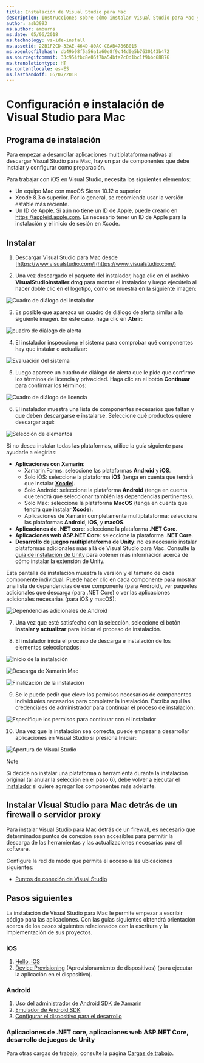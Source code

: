 ```yaml
---
title: Instalación de Visual Studio para Mac
description: Instrucciones sobre cómo instalar Visual Studio para Mac y los componentes adicionales necesarios para el desarrollo multiplataforma.
author: asb3993
ms.author: amburns
ms.date: 05/06/2018
ms.technology: vs-ide-install
ms.assetid: 22B1F2CD-32AE-464D-80AC-C8AB4786B015
ms.openlocfilehash: db49b08f5a56a1a60e8f9c44d0e5b7630143b472
ms.sourcegitcommit: 33c954fbc8e05f7ba54bfa2c0d1bc1f9bbc68876
ms.translationtype: HT
ms.contentlocale: es-ES
ms.lasthandoff: 05/07/2018
---
```

# <a name="setup-and-install-visual-studio-for-mac"></a>Configuración e instalación de Visual Studio para Mac

## <a name="setup"></a>Programa de instalación

Para empezar a desarrollar aplicaciones multiplataforma nativas al descargar Visual Studio para Mac, hay un par de componentes que debe instalar y configurar como preparación.

Para trabajar con iOS en Visual Studio, necesita los siguientes elementos:

* Un equipo Mac con macOS Sierra 10.12 o superior
* Xcode 8.3 o superior. Por lo general, se recomienda usar la versión estable más reciente.
* Un ID de Apple. Si aún no tiene un ID de Apple, puede crearlo en https://appleid.apple.com. Es necesario tener un ID de Apple para la instalación y el inicio de sesión en Xcode.

## <a name="install"></a>Instalar

1. Descargar Visual Studio para Mac desde [https://www.visualstudio.com/](https://www.visualstudio.com/)

2. Una vez descargado el paquete del instalador, haga clic en el archivo **VisualStudioInstaller.dmg** para montar el instalador y luego ejecútelo al hacer doble clic en el logotipo, como se muestra en la siguiente imagen:

  ![Cuadro de diálogo del instalador](media/installer-image1.png)

3. Es posible que aparezca un cuadro de diálogo de alerta similar a la siguiente imagen. En este caso, haga clic en **Abrir**:

  ![cuadro de diálogo de alerta](media/installer-image2.png)

4. El instalador inspecciona el sistema para comprobar qué componentes hay que instalar o actualizar:

  ![Evaluación del sistema](media/installer-image3.png)

5. Luego aparece un cuadro de diálogo de alerta que le pide que confirme los términos de licencia y privacidad. Haga clic en el botón **Continuar** para confirmar los términos:

  ![Cuadro de diálogo de licencia](media/installer-image4.png)

6. El instalador muestra una lista de componentes necesarios que faltan y que deben descargarse e instalarse. Seleccione qué productos quiere descargar aquí:

  ![Selección de elementos](media/installer-image5.png)

  Si no desea instalar todas las plataformas, utilice la guía siguiente para ayudarle a elegirlas:

  * **Aplicaciones con Xamarin**:
      - Xamarin.Forms: seleccione las plataformas **Android** y **iOS**.
      - Solo iOS: seleccione la plataforma **iOS** (tenga en cuenta que tendrá que instalar [**Xcode**](https://developer.apple.com/xcode/)).
      - Solo Android: seleccione la plataforma **Android** (tenga en cuenta que tendrá que seleccionar también las dependencias pertinentes).
      - Solo Mac: seleccione la plataforma **MacOS** (tenga en cuenta que tendrá que instalar [**Xcode**](https://developer.apple.com/xcode/)).
      - Aplicaciones de Xamarin completamente multiplataforma: seleccione las plataformas **Android**, **iOS**, y **macOS**.
  * **Aplicaciones de .NET core**: seleccione la plataforma **.NET Core**.
  * **Aplicaciones web ASP.NET Core**: seleccione la plataforma **.NET Core**.
  * **Desarrollo de juegos multiplataforma de Unity**: no es necesario instalar plataformas adicionales más allá de Visual Studio para Mac. Consulte la [guía de instalación de Unity](~/setup-vsmac-tools-unity.md) para obtener más información acerca de cómo instalar la extensión de Unity.

  Esta pantalla de instalación muestra la versión y el tamaño de cada componente individual. Puede hacer clic en cada componente para mostrar una lista de dependencias de ese componente (para Android), ver paquetes adicionales que descarga (para .NET Core) o ver las aplicaciones adicionales necesarias (para iOS y macOS):

  ![Dependencias adicionales de Android](media/installer-image6.png)

7. Una vez que esté satisfecho con la selección, seleccione el botón **Instalar y actualizar** para iniciar el proceso de instalación.

8. El instalador inicia el proceso de descarga e instalación de los elementos seleccionados:

  ![Inicio de la instalación](media/installer-image7.png)

  ![Descarga de Xamarin.Mac](media/installer-image8.png)

  ![Finalización de la instalación](media/installer-image9.png)

9. Se le puede pedir que eleve los permisos necesarios de componentes individuales necesarios para completar la instalación. Escriba aquí las credenciales de administrador para continuar el proceso de instalación:

  ![Especifique los permisos para continuar con el instalador](media/installer-image10.png)

10. Una vez que la instalación sea correcta, puede empezar a desarrollar aplicaciones en Visual Studio si presiona **Iniciar**:

  ![Apertura de Visual Studio](media/installer-image11.png)

> [!NOTE]
Si decide no instalar una plataforma o herramienta durante la instalación original (al anular la selección en el paso 6), debe volver a ejecutar el [instalador](https://www.visualstudio.com/vs/) si quiere agregar los componentes más adelante.


## <a name="install-visual-studio-for-mac-behind-a-firewall-or-proxy-server"></a>Instalar Visual Studio para Mac detrás de un firewall o servidor proxy

Para instalar Visual Studio para Mac detrás de un firewall, es necesario que determinados puntos de conexión sean accesibles para permitir la descarga de las herramientas y las actualizaciones necesarias para el software.

Configure la red de modo que permita el acceso a las ubicaciones siguientes:

* [Puntos de conexión de Visual Studio](/visualstudio/install/install-visual-studio-behind-a-firewall-or-proxy-server)

## <a name="next-steps"></a>Pasos siguientes

La instalación de Visual Studio para Mac le permite empezar a escribir código para las aplicaciones. Con las guías siguientes obtendrá orientación acerca de los pasos siguientes relacionados con la escritura y la implementación de sus proyectos.

### <a name="ios"></a>iOS

1. [Hello, iOS](https://developer.xamarin.com/guides/ios/getting_started/hello,_iOS/)
2. [Device Provisioning](https://developer.xamarin.com/guides/ios/getting_started/installation/device_provisioning) (Aprovisionamiento de dispositivos) (para ejecutar la aplicación en el dispositivo).


### <a name="android"></a>Android

1. [Uso del administrador de Android SDK de Xamarin](https://developer.xamarin.com/guides/android/getting_started/installation/android-sdk/?ide=xs)
2. [Emulador de Android SDK](https://developer.xamarin.com/guides/android/getting_started/installation/android-emulator/)
4. [Configurar el dispositivo para el desarrollo](https://developer.xamarin.com/guides/android/getting_started/installation/set_up_device_for_development/)

### <a name="net-core-apps-aspnet-core-web-apps-unity-game-development"></a>Aplicaciones de .NET core, aplicaciones web ASP.NET Core, desarrollo de juegos de Unity

Para otras cargas de trabajo, consulte la página [Cargas de trabajo](~/workloads.md).